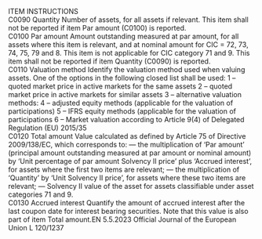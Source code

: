  
ITEM  INSTRUCTIONS  
C0090  Quantity  Number of assets, for all assets if relevant. 
This item shall not be reported if item Par amount (C0100) is reported.  
C0100  Par amount  Amount outstanding measured at par amount, for all assets where this item is relevant, 
and at nominal amount for CIC = 72, 73, 74, 75, 79 and 8. This item is not applicable 
for CIC category 71 and 9. This item shall not be reported if item Quantity (C0090) is 
reported.  
C0110  Valuation method  Identify the valuation method used when valuing assets. One of the options in the 
following closed list shall be used: 
1 – quoted market price in active markets for the same assets 
2 – quoted market price in active markets for similar assets 
3 – alternative valuation methods: 
4 – adjusted equity methods (applicable for the valuation of participations) 
5 – IFRS equity methods (applicable for the valuation of participations 
6 – Market valuation according to Article 9(4) of Delegated Regulation (EU) 2015/35  
C0120  Total amount  Value calculated as defined by Article 75 of Directive 2009/138/EC, which corresponds 
to: 
— the multiplication of ‘Par amount’ (principal amount outstanding measured at par 
amount or nominal amount) by ‘Unit percentage of par amount Solvency II price’ 
plus ‘Accrued interest’, for assets where the first two items are relevant; 
— the multiplication of ‘Quantity’ by ‘Unit Solvency II price’, for assets where these 
two items are relevant; 
— Solvency II value of the asset for assets classifiable under asset categories 71 and 9.  
C0130  Accrued interest  Quantify the amount of accrued interest after the last coupon date for interest bearing 
securities. Note that this value is also part of item Total amount.EN  5.5.2023 Official Journal of the European Union L 120/1237